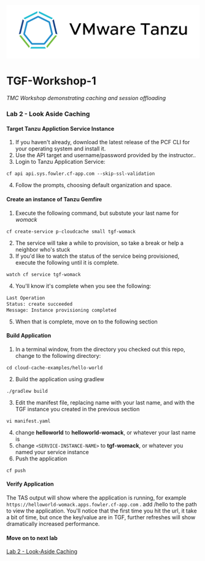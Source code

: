 ![VMware Tanzu Gemfire](/images/vmware-tanzu.png)
# TGF-Workshop-1
*TMC Workshop demonstrating caching and session offloading*

### Lab 2 - Look Aside Caching

#### Target Tanzu Appliction Service Instance
1. If you haven't already, download the latest release of the PCF CLI for your operating system and install it.
2. Use the API target and username/password provided by the instructor..
3. Login to Tanzu Application Service:
```
cf api api.sys.fowler.cf-app.com --skip-ssl-validation
```
4. Follow the prompts, choosing default organization and space.

#### Create an instance of Tanzu Gemfire
1. Execute the following command, but substute your last name for *womack*
```
cf create-service p-cloudcache small tgf-womack
```
2. The service will take a while to provision, so take a break or help a neighbor who's stuck
3. If you'd like to watch the status of the service being provisioned, execute the following until it is complete. 
```
watch cf service tgf-womack
```
4. You'll know it's complete when you see the following:
```
Last Operation
Status: create succeeded
Message: Instance provisioning completed
```
5. When that is complete, move on to the following section

#### Build Application
1. In a terminal window, from the directory you checked out this repo, change to the following directory:
```
cd cloud-cache-examples/hello-world
```
2. Build the application using gradlew
```
./gradlew build
```
3. Edit the manifest file, replacing name with your last name, and <SERVICE-INSTANCE-NAME> with the TGF instance you created in the previous section
```
vi manifest.yaml
```
4. change **helloworld** to **helloworld-womack**, or whatever your last name is
5. change ``<SERVICE-INSTANCE-NAME>`` to **tgf-womack**, or whatever you named your service instance
6. Push the application
```
cf push
```

#### Verify Application
The TAS output will show where the application is running, for example `https://helloworld-womack.apps.fowler.cf-app.com` . add /hello to the path to view the application. You'll notice that the first time you hit the url, it take a bit of time, but once the key/value are in TGF, further refreshes will show dramatically increased performance.

#### Move on to next lab

[Lab 2 - Look-Aside Caching](../lab_02/lab_02.md)
